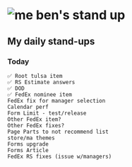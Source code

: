 # ![me](https://avatars2.githubusercontent.com/u/5232044?s=50&v=4) ben's stand up

## My daily stand-ups

### Today
    
    ✅ Root tulsa item
    ✅ RS Estimate answers
    ✅ DOD
    ✅ FedEx nominee item
    FedEx fix for manager selection
    Calendar perf
    Form Limit - test/release
    Other FedEx item?
    Other FedEx fixes?
    Page Parts to not recommend list 
    store/ma themes
    Forms upgrade
    Forms Article
    FedEx RS fixes (issue w/managers)
